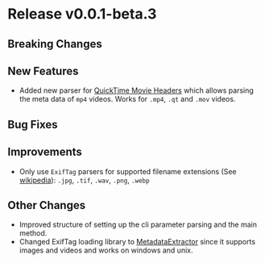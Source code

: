 # Release v0.0.1-beta.3

## Breaking Changes

## New Features

- Added new parser for [QuickTime Movie Headers](https://developer.apple.com/documentation/quicktime-file-format/movie_header_atom) which allows parsing the meta data of ``mp4`` videos. Works for ``.mp4``, ``.qt`` and ``.mov`` videos.

## Bug Fixes


## Improvements

- Only use ``ExifTag`` parsers for supported filename extensions (See [wikipedia](https://en.wikipedia.org/wiki/Exif)): ``.jpg``, ``.tif``, ``.wav``, ``.png``, ``.webp``

## Other Changes

- Improved structure of setting up the cli parameter parsing and the main method.
- Changed ExifTag loading library to [MetadataExtractor](https://github.com/drewnoakes/metadata-extractor-dotnet/tree/main) since it supports images and videos and works on windows and unix.
